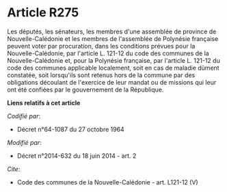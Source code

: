# Article R275

Les députés, les sénateurs, les membres d'une assemblée de province de Nouvelle-Calédonie et les membres de l'assemblée de
Polynésie française peuvent voter par procuration, dans les conditions prévues pour la Nouvelle-Calédonie, par l'article L.
121-12 du code des communes de la Nouvelle-Calédonie et, pour la Polynésie française, par l'article L. 121-12 du code des
communes applicable localement, soit en cas de maladie dûment constatée, soit lorsqu'ils sont retenus hors de la commune par
des obligations découlant de l'exercice de leur mandat ou de missions qui leur ont été confiées par le gouvernement de la
République.

**Liens relatifs à cet article**

_Codifié par_:

  - Décret n°64-1087 du 27 octobre 1964

_Modifié par_:

  - Décret n°2014-632 du 18 juin 2014 - art. 2

_Cite_:

  - Code des communes de la Nouvelle-Calédonie - art. L121-12 (V)
